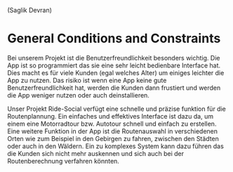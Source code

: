 (Saglik Devran)  
# General Conditions and Constraints
Bei unserem Projekt ist die Benutzerfreundlichkeit besonders wichtig. Die App ist so programmiert das sie eine sehr leicht bedienbare Interface hat. Dies macht es für viele Kunden (egal welches Alter) um einiges leichter die App zu nutzen. Das risiko ist wenn eine App keine gute Benutzerfreundlichkeit hat, werden die Kunden dann frustiert und werden die App weniger nutzen oder auch deinstallieren. 

Unser Projekt Ride-Social verfügt eine schnelle und präzise funktion für die Routenplannung. Ein einfaches und effektives Interface ist dazu da, um einem eine Motorradtour bzw. Autotour schnell und einfach zu erstellen. Eine weitere Funktion in der App ist die Routenauswahl in verschiedenen Orten wie zum Beispiel in den Gebirgen zu fahren, zwischen den Städten oder auch in den Wäldern. Ein zu komplexes System kann dazu führen das die Kunden sich nicht mehr auskennen und sich auch bei der Routenberechnung verfahren könnten.






